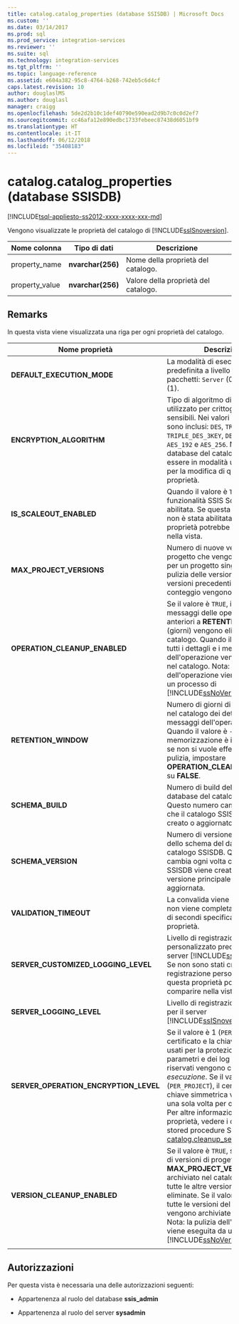```yaml
---
title: catalog.catalog_properties (database SSISDB) | Microsoft Docs
ms.custom: ''
ms.date: 03/14/2017
ms.prod: sql
ms.prod_service: integration-services
ms.reviewer: ''
ms.suite: sql
ms.technology: integration-services
ms.tgt_pltfrm: ''
ms.topic: language-reference
ms.assetid: e604a382-95c8-4764-b268-742eb5c6d4cf
caps.latest.revision: 10
author: douglaslMS
ms.author: douglasl
manager: craigg
ms.openlocfilehash: 5de2d2b10c1def40790e590ead2d9b7c0c0d2ef7
ms.sourcegitcommit: cc46afa12e890edbc1733febeec87438d6051bf9
ms.translationtype: HT
ms.contentlocale: it-IT
ms.lasthandoff: 06/12/2018
ms.locfileid: "35408183"
---
```

# <a name="catalogcatalogproperties-ssisdb-database"></a>catalog.catalog_properties (database SSISDB)
[!INCLUDE[tsql-appliesto-ss2012-xxxx-xxxx-xxx-md](../../includes/tsql-appliesto-ss2012-xxxx-xxxx-xxx-md.md)]

  Vengono visualizzate le proprietà del catalogo di [!INCLUDE[ssISnoversion](../../includes/ssisnoversion-md.md)].  
  
|Nome colonna|Tipo di dati|Descrizione|  
|-----------------|---------------|-----------------|  
|property_name|**nvarchar(256)**|Nome della proprietà del catalogo.|  
|property_value|**nvarchar(256)**|Valore della proprietà del catalogo.|  
  
## <a name="remarks"></a>Remarks  
 In questa vista viene visualizzata una riga per ogni proprietà del catalogo.
  
|Nome proprietà|Descrizione|  
|-------------------|-----------------|  
|**DEFAULT_EXECUTION_MODE**|La modalità di esecuzione predefinita a livello di server per i pacchetti: `Server` (0) o `Scale Out` (1). |
|**ENCRYPTION_ALGORITHM**|Tipo di algoritmo di crittografia utilizzato per crittografare i dati sensibili. Nei valori supportati sono inclusi: `DES`, `TRIPLE_DES`, `TRIPLE_DES_3KEY`, `DESX`, `AES_128`, `AES_192` e `AES_256`. Nota: il database del catalogo deve essere in modalità utente singolo per la modifica di questa proprietà.|
|**IS_SCALEOUT_ENABLED**|Quando il valore è `True`, la funzionalità SSIS Scale Out è abilitata. Se questa funzionalità non è stata abilitata, questa proprietà potrebbe non comparire nella vista.|
|**MAX_PROJECT_VERSIONS**|Numero di nuove versioni del progetto che vengono mantenute per un progetto singolo. Se la pulizia delle versioni è abilitata, le versioni precedenti oltre questo conteggio vengono eliminate.|  
|**OPERATION_CLEANUP_ENABLED**|Se il valore è `TRUE`, i dettagli e i messaggi delle operazioni anteriori a **RETENTION_WINDOW** (giorni) vengono eliminati dal catalogo. Quando il valore è `FALSE`, tutti i dettagli e i messaggi dell'operazione vengono archiviati nel catalogo. Nota: la pulizia dell'operazione viene eseguita da un processo di [!INCLUDE[ssNoVersion](../../includes/ssnoversion-md.md)].|  
|**RETENTION_WINDOW**|Numero di giorni di archiviazione nel catalogo dei dettagli e dei messaggi dell'operazione. Quando il valore è `-1`, il periodo di memorizzazione è infinito. Nota: se non si vuole effettuare la pulizia, impostare **OPERATION_CLEANUP_ENABLED** su **FALSE**.|
|**SCHEMA_BUILD**|Numero di build dello schema del database del catalogo SSISDB. Questo numero cambia ogni volta che il catalogo SSISDB viene creato o aggiornato.|
|**SCHEMA_VERSION**|Numero di versione principale dello schema del database del catalogo SSISDB. Questo numero cambia ogni volta che il catalogo SSISDB viene creato o che la versione principale viene aggiornata.|
|**VALIDATION_TIMEOUT**|La convalida viene interrotta se non viene completata nel numero di secondi specificato da questa proprietà.|  
|**SERVER_CUSTOMIZED_LOGGING_LEVEL**|Livello di registrazione personalizzato predefinito per il server [!INCLUDE[ssISnoversion](../../includes/ssisnoversion-md.md)]. Se non sono stati creati livelli di registrazione personalizzati, questa proprietà potrebbe non comparire nella vista.|
|**SERVER_LOGGING_LEVEL**|Livello di registrazione predefinito per il server [!INCLUDE[ssISnoversion](../../includes/ssisnoversion-md.md)].|
|**SERVER_OPERATION_ENCRYPTION_LEVEL**|Se il valore è 1 (`PER_EXECUTION`), il certificato e la chiave simmetrica usati per la protezione dei parametri e dei log di esecuzione riservati vengono creati per ogni *esecuzione*. Se il valore è 2 (`PER_PROJECT`), il certificato e la chiave simmetrica vengono creati una sola volta per ogni *progetto*. Per altre informazioni su questa proprietà, vedere i commenti sulla stored procedure SSIS [catalog.cleanup_server_log](..\system-stored-procedures\catalog-cleanup-server-log.md#remarks).|
|**VERSION_CLEANUP_ENABLED**|Se il valore è `TRUE`, solo il numero di versioni di progetto **MAX_PROJECT_VERSIONS** viene archiviato nel catalogo, mentre tutte le altre versioni vengono eliminate. Se il valore è **FALSE**, tutte le versioni del progetto vengono archiviate nel catalogo. Nota: la pulizia dell'operazione viene eseguita da un processo di [!INCLUDE[ssNoVersion](../../includes/ssnoversion-md.md)].|
|||
  
## <a name="permissions"></a>Autorizzazioni  
 Per questa vista è necessaria una delle autorizzazioni seguenti:  
  
-   Appartenenza al ruolo del database **ssis_admin**  
  
-   Appartenenza al ruolo del server **sysadmin**  
  
  
